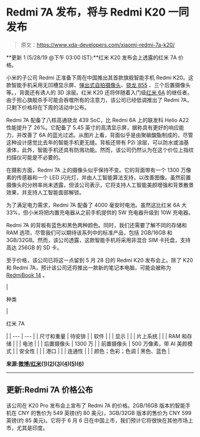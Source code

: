 # Redmi 7A 发布，将与 Redmi K20 一同发布

> 原文：<https://www.xda-developers.com/xiaomi-redmi-7a-k20/>

**更新 1 (5/28/19 @下午 03:00 IST):**红米 K20 发布会上透露的红米 7A 价格。

小米的子公司 Redmi 正准备下周在中国推出其首款旗舰智能手机 Redmi K20。这款智能手机采用无凹槽显示屏、[弹出式自拍摄像头](https://www.xda-developers.com/xiaomi-flagship-snapdragon-855-pop-up-camera-india/)、[骁龙 855](https://www.xda-developers.com/xiaomi-flagship-snapdragon-855-pop-up-camera-india/) 、三个后置摄像头等。，背面还有诱人的 3D 涂层。红米 K20 还将伴随着入门级[红米 6A](https://www.xda-developers.com/download-miui-10-global-stable-xiaomi-redmi-6a/) 的继任者。由于担心旗舰杀手可能会吞噬所有的注意力，该公司已经低调推出了 Redmi 7A，只剩下价格将在下周的活动中公布。

Redmi 7A 配备了八核高通骁龙 439 SoC，比 Redmi 6A 上的联发科 Helio A22 性能提升了 26%。它配备了 5.45 英寸的高清显示屏，据称具有更好的响应能力，并改善了 6A 的蓝光过滤。从图片上看，背面似乎是由聚碳酸酯制成的，尽管这种设计感觉比去年的智能手机更无缝。背板还带有 P2i 涂层，可以防水或油基液体，此外，智能手机还具有防溅功能。然而，该公司仍然认为在这个价位上指纹扫描仪可能是不必要的。

在摄影方面，Redmi 7A 上的摄像头似乎保持不变。它的背面带有一个 1300 万像素的传感器和一个 LED 闪光灯，并由人工智能算法支持，以改善图像。虽然前置摄像头的分辨率尚未透露，但该公司表示，它将支持人工智能美颜增强和背景散景效果，并支持人工智能面部解锁。

为了满足电力需求，Redmi 7A 配备了 4000 毫安时电池。虽然这比红米 6A 大 33%，但小米将把内置充电器从之前手机提供的 5W 充电器升级到 10W 充电器。

Redmi 7A 的背板有蓝色和黑色两种颜色。同时，我们还需要了解不同的存储和 RAM 选项，尽管我们可以期待该系列中的标准产品，包括 2GB/16GB 和 3GB/32GB。然而，该公司透露，这款智能手机将采用非混合 SIM 卡托盘，支持高达 256GB 的 SD 卡。

至于价格，该公司已将这一点留到 5 月 28 日的 Redmi K20 发布会上。除了 K20 和 Redmi 7A，预计该公司还将推出一款新的笔记本电脑，可能会被称为 [RedmiBook 14](https://gadgets.ndtv.com/laptops/news/redmibook-14-redmi-laptop-alleged-specifications-reports-2039185) 。

| 

种类

 | 

红米 7A

 |
| --- | --- |
| 尺寸和重量 | 待安排 |
| 软件 |  |
| 显示 |  |
| 片上系统 |  |
| RAM 和存储 |  |
| 电池 |  |
| 后置摄像头 | 1300 万 |
| 前置摄像头 | 500 万像素，带 AI 美颜模式 |
| 安全性 |  |
| 港口 |  |
| 连通性 |  |
| 颜色；色彩；色调 | 黑色、蓝色 |

**来源:[微博/红米](https://www.weibo.com/xiaomihongmi?is_hot=1)([1](https://www.weibo.com/3021514657/HvFRGnxUq))([2](https://www.weibo.com/3021514657/HvFui6pwA))([3](https://www.weibo.com/3021514657/HvFxC42g8))([4](https://www.weibo.com/3021514657/HvFFvrpva))([5](https://www.weibo.com/3021514657/HvFBr65BZ))([6](https://www.weibo.com/3021514657/HvFNC24IR))**

* * *

## 更新:Redmi 7A 价格公布

该公司在 K20 Pro 发布会上宣布了 Redmi 7A 的价格。2GB/16GB 版本的智能手机在 CNY 的售价为 549 英镑(约 80 美元)，3GB/32GB 版本的售价为 CNY 599 英镑(约 85 美元)。它将于 6 月 6 日在中国上市，我们预计它将很快在其他市场上市，尤其是印度。